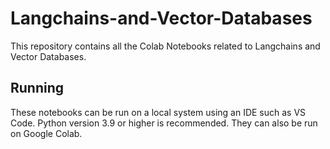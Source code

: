 # Langchains-and-Vector-Databases
This repository contains all the Colab Notebooks related to Langchains and Vector Databases.
## Running
These notebooks can be run on a local system using an IDE such as VS Code. Python version 3.9 or higher is recommended.
They can also be run on Google Colab.
